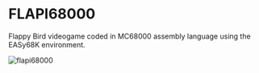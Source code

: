 # FLAPI68000

Flappy Bird videogame coded in MC68000 assembly language using the EASy68K environment.

![flapi68000](https://github.com/berenar/EC2/FLAPI.PNG)
